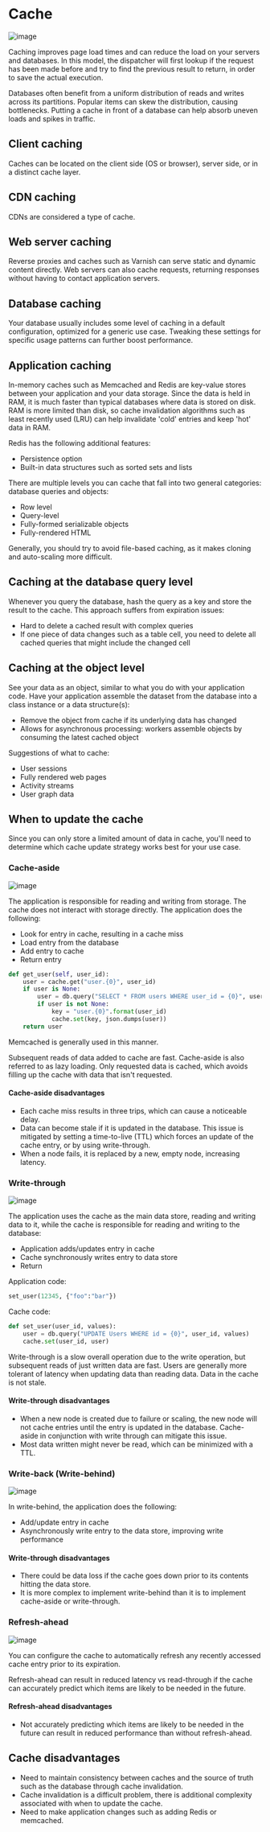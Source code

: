 # Cache

![image](https://github.com/user-attachments/assets/61b9e0a2-7043-4906-82e6-9ff04d6c3e07)

Caching improves page load times and can reduce the load on your servers and databases. In this model, the dispatcher will first lookup if the request has been made before and try to find the previous result to return, in order to save the actual execution.

Databases often benefit from a uniform distribution of reads and writes across its partitions. Popular items can skew the distribution, causing bottlenecks. Putting a cache in front of a database can help absorb uneven loads and spikes in traffic.

## Client caching

Caches can be located on the client side (OS or browser), server side, or in a distinct cache layer.

## CDN caching

CDNs are considered a type of cache.

## Web server caching

Reverse proxies and caches such as Varnish can serve static and dynamic content directly. Web servers can also cache requests, returning responses without having to contact application servers.

## Database caching

Your database usually includes some level of caching in a default configuration, optimized for a generic use case. Tweaking these settings for specific usage patterns can further boost performance.

## Application caching

In-memory caches such as Memcached and Redis are key-value stores between your application and your data storage. Since the data is held in RAM, it is much faster than typical databases where data is stored on disk. RAM is more limited than disk, so cache invalidation algorithms such as least recently used (LRU) can help invalidate 'cold' entries and keep 'hot' data in RAM.

Redis has the following additional features:

- Persistence option
- Built-in data structures such as sorted sets and lists

There are multiple levels you can cache that fall into two general categories: database queries and objects:

- Row level
- Query-level
- Fully-formed serializable objects
- Fully-rendered HTML

Generally, you should try to avoid file-based caching, as it makes cloning and auto-scaling more difficult.

## Caching at the database query level

Whenever you query the database, hash the query as a key and store the result to the cache. This approach suffers from expiration issues:

- Hard to delete a cached result with complex queries
- If one piece of data changes such as a table cell, you need to delete all cached queries that might include the changed cell

## Caching at the object level

See your data as an object, similar to what you do with your application code. Have your application assemble the dataset from the database into a class instance or a data structure(s):

- Remove the object from cache if its underlying data has changed
- Allows for asynchronous processing: workers assemble objects by consuming the latest cached object

Suggestions of what to cache:

- User sessions
- Fully rendered web pages
- Activity streams
- User graph data

## When to update the cache

Since you can only store a limited amount of data in cache, you'll need to determine which cache update strategy works best for your use case.

### Cache-aside

![image](https://github.com/user-attachments/assets/05fbd2f3-b7f6-48e3-8b49-e76515f69965)

The application is responsible for reading and writing from storage. The cache does not interact with storage directly. The application does the following:

- Look for entry in cache, resulting in a cache miss
- Load entry from the database
- Add entry to cache
- Return entry

```py
def get_user(self, user_id):
    user = cache.get("user.{0}", user_id)
    if user is None:
        user = db.query("SELECT * FROM users WHERE user_id = {0}", user_id)
        if user is not None:
            key = "user.{0}".format(user_id)
            cache.set(key, json.dumps(user))
    return user
```

Memcached is generally used in this manner.

Subsequent reads of data added to cache are fast. Cache-aside is also referred to as lazy loading. Only requested data is cached, which avoids filling up the cache with data that isn't requested.

#### Cache-aside disadvantages

- Each cache miss results in three trips, which can cause a noticeable delay.
- Data can become stale if it is updated in the database. This issue is mitigated by setting a time-to-live (TTL) which forces an update of the cache entry, or by using write-through.
- When a node fails, it is replaced by a new, empty node, increasing latency.

### Write-through

![image](https://github.com/user-attachments/assets/44d3f7b5-6287-4336-87c0-b443a28d1df1)

The application uses the cache as the main data store, reading and writing data to it, while the cache is responsible for reading and writing to the database:

- Application adds/updates entry in cache
- Cache synchronously writes entry to data store
- Return

Application code:

```py
set_user(12345, {"foo":"bar"})
```

Cache code:

```py
def set_user(user_id, values):
    user = db.query("UPDATE Users WHERE id = {0}", user_id, values)
    cache.set(user_id, user)
```

Write-through is a slow overall operation due to the write operation, but subsequent reads of just written data are fast. Users are generally more tolerant of latency when updating data than reading data. Data in the cache is not stale.

#### Write-through disadvantages

- When a new node is created due to failure or scaling, the new node will not cache entries until the entry is updated in the database. Cache-aside in conjunction with write through can mitigate this issue.
- Most data written might never be read, which can be minimized with a TTL.

### Write-back (Write-behind)

![image](https://github.com/user-attachments/assets/100e919e-59a1-4bdd-ae94-20ce616b7a57)

In write-behind, the application does the following:

- Add/update entry in cache
- Asynchronously write entry to the data store, improving write performance

#### Write-through disadvantages

- There could be data loss if the cache goes down prior to its contents hitting the data store.
- It is more complex to implement write-behind than it is to implement cache-aside or write-through.

### Refresh-ahead

![image](https://github.com/user-attachments/assets/251b5da3-37f5-43a4-b1f7-9b8439f06bab)

You can configure the cache to automatically refresh any recently accessed cache entry prior to its expiration.

Refresh-ahead can result in reduced latency vs read-through if the cache can accurately predict which items are likely to be needed in the future.

#### Refresh-ahead disadvantages

- Not accurately predicting which items are likely to be needed in the future can result in reduced performance than without refresh-ahead.

## Cache disadvantages

- Need to maintain consistency between caches and the source of truth such as the database through cache invalidation.
- Cache invalidation is a difficult problem, there is additional complexity associated with when to update the cache.
- Need to make application changes such as adding Redis or memcached.

